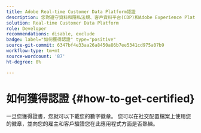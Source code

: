 ```yaml
---
title: Adobe Real-time Customer Data Platform認證
description: 您對遵守資料和隱私法規、客戶資料平台(CDP)和Adobe Experience Platform知識的統一配置檔案具有有關受眾細分、目標導出和即時激活的技術知識。
solution: Real-time Customer Data Platform
role: Developer
recommendations: disable, exclude
badge: label="如何獲得認證" type="positive"
source-git-commit: 6347bf4e33aa26a8450a86b7ee5341cd975a07b9
workflow-type: tm+mt
source-wordcount: '87'
ht-degree: 0%

---
```


# 如何獲得認證 {#how-to-get-certified}

一旦您獲得證書，您就可以下載您的數字徽章。 您可以在社交配置檔案上使用您的徽章，並向您的雇主和客戶驗證您在此應用程式方面是否熟練。
